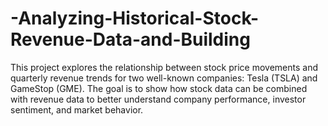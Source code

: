 # -Analyzing-Historical-Stock-Revenue-Data-and-Building
This project explores the relationship between stock price movements and quarterly revenue trends for two well-known companies: Tesla (TSLA) and GameStop (GME). The goal is to show how stock data can be combined with revenue data to better understand company performance, investor sentiment, and market behavior.
